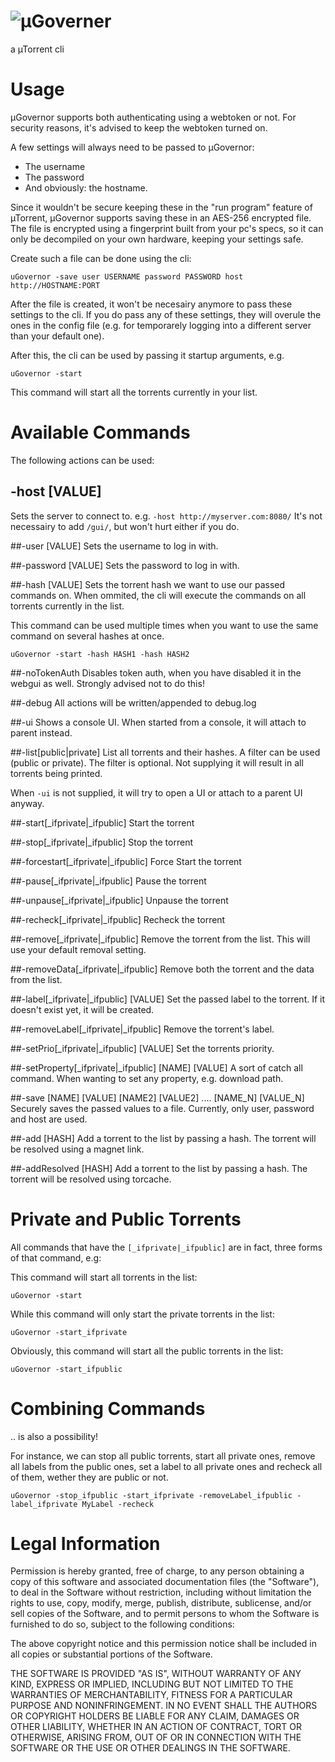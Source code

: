 # ![µGoverner](https://cloud.githubusercontent.com/assets/544444/9152442/f85bddee-3e28-11e5-82b6-450eeb9028fe.png)
a µTorrent cli

# Usage

µGovernor supports both authenticating using a webtoken or not. For security reasons, it's advised to keep the webtoken turned on.

A few settings will always need to be passed to µGovernor:
- The username
- The password
- And obviously: the hostname.

Since it wouldn't be secure keeping these in the "run program" feature of µTorrent, µGovernor supports saving these in an AES-256 encrypted file. The file is encrypted using a fingerprint built from your pc's specs, so it can only be decompiled on your own hardware, keeping your settings safe.

Create such a file can be done using the cli:

```
uGovernor -save user USERNAME password PASSWORD host http://HOSTNAME:PORT
```

After the file is created, it won't be necesairy anymore to pass these settings to the cli. If you do pass any of these settings, they will overule the ones in the config file (e.g. for temporarely logging into a different server than your default one).

After this, the cli can be used by passing it startup arguments, e.g.

```
uGovernor -start
```

This command will start all the torrents currently in your list.

# Available Commands
The following actions can be used:

## -host [VALUE]
Sets the server to connect to. 
e.g. `-host http://myserver.com:8080/`
It's not necessairy to add `/gui/`, but won't hurt either if you do.

##-user [VALUE]
Sets the username to log in with.

##-password [VALUE]
Sets the password to log in with.

##-hash [VALUE]
Sets the torrent hash we want to use our passed commands on. When ommited, the cli will execute the commands on all torrents currently in the list.

This command can be used multiple times when you want to use the same command on several hashes at once.

```
uGovernor -start -hash HASH1 -hash HASH2
```

##-noTokenAuth
Disables token auth, when you have disabled it in the webgui as well. 
Strongly advised not to do this!

##-debug
All actions will be written/appended to debug.log

##-ui
Shows a console UI. When started from a console, it will attach to parent instead.

##-list[public|private]
List all torrents and their hashes. A filter can be used (public or private). The filter is optional. Not supplying it will result in all torrents being printed.

When `-ui` is not supplied, it will try to open a UI or attach to a parent UI anyway.

##-start[_ifprivate|_ifpublic]
Start the torrent

##-stop[_ifprivate|_ifpublic]
Stop the torrent

##-forcestart[_ifprivate|_ifpublic]
Force Start the torrent

##-pause[_ifprivate|_ifpublic]
Pause the torrent

##-unpause[_ifprivate|_ifpublic]
Unpause the torrent

##-recheck[_ifprivate|_ifpublic]
Recheck the torrent

##-remove[_ifprivate|_ifpublic]
Remove the torrent from the list. This will use your default removal setting.

##-removeData[_ifprivate|_ifpublic]
Remove both the torrent and the data from the list.

##-label[_ifprivate|_ifpublic] [VALUE]
Set the passed label to the torrent. If it doesn't exist yet, it will be created.

##-removeLabel[_ifprivate|_ifpublic]
Remove the torrent's label.

##-setPrio[_ifprivate|_ifpublic] [VALUE]
Set the torrents priority.

##-setProperty[_ifprivate|_ifpublic] [NAME] [VALUE]
A sort of catch all command. When wanting to set any property, e.g. download path.

##-save [NAME] [VALUE] [NAME2] [VALUE2] .... [NAME_N] [VALUE_N]
Securely saves the passed values to a file.
Currently, only user, password and host are used.

##-add [HASH]
Add a torrent to the list by passing a hash. The torrent will be resolved using a magnet link.

##-addResolved [HASH]
Add a torrent to the list by passing a hash. The torrent will be resolved using torcache.


# Private and Public Torrents

All commands that have the `[_ifprivate|_ifpublic]` are in fact, three forms of that command, e.g:

This command will start all torrents in the list:

```
uGovernor -start
```

While this command will only start the private torrents in the list:

```
uGovernor -start_ifprivate
```

Obviously, this command will start all the public torrents in the list:

```
uGovernor -start_ifpublic
```

# Combining Commands

.. is also a possibility!

For instance, we can stop all public torrents, start all private ones, remove all labels from the public ones, set a label to all private ones and recheck all of them, wether they are public or not.

```
uGovernor -stop_ifpublic -start_ifprivate -removeLabel_ifpublic -label_ifprivate MyLabel -recheck
```


# Legal Information

Permission is hereby granted, free of charge, to any person obtaining a copy
of this software and associated documentation files (the "Software"), to deal
in the Software without restriction, including without limitation the rights
to use, copy, modify, merge, publish, distribute, sublicense, and/or sell
copies of the Software, and to permit persons to whom the Software is
furnished to do so, subject to the following conditions:

The above copyright notice and this permission notice shall be included in all
copies or substantial portions of the Software.

THE SOFTWARE IS PROVIDED "AS IS", WITHOUT WARRANTY OF ANY KIND, EXPRESS OR
IMPLIED, INCLUDING BUT NOT LIMITED TO THE WARRANTIES OF MERCHANTABILITY,
FITNESS FOR A PARTICULAR PURPOSE AND NONINFRINGEMENT. IN NO EVENT SHALL THE
AUTHORS OR COPYRIGHT HOLDERS BE LIABLE FOR ANY CLAIM, DAMAGES OR OTHER
LIABILITY, WHETHER IN AN ACTION OF CONTRACT, TORT OR OTHERWISE, ARISING FROM,
OUT OF OR IN CONNECTION WITH THE SOFTWARE OR THE USE OR OTHER DEALINGS IN THE
SOFTWARE.
